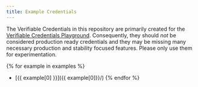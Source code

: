 ```yaml
---
title: Example Credentials
---
```


<div class="ui warning message">

The Verifiable Credentials in this repository are primarily created for the
[Verifiable Credentials Playground](https://vcplayground.org/). Consequently,
they should _not_ be considered production ready credentials and they may be
missing many necessary production and stability focused features. Please only
use them for experimentation.

</div>

{% for example in examples %}
  * [{{ example[0] }}]({{ example[0]}}/)
{% endfor %}
